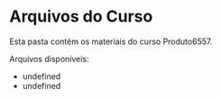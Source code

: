 # Arquivos do Curso

Esta pasta contém os materiais do curso Produto6557.

Arquivos disponíveis:
- undefined
- undefined